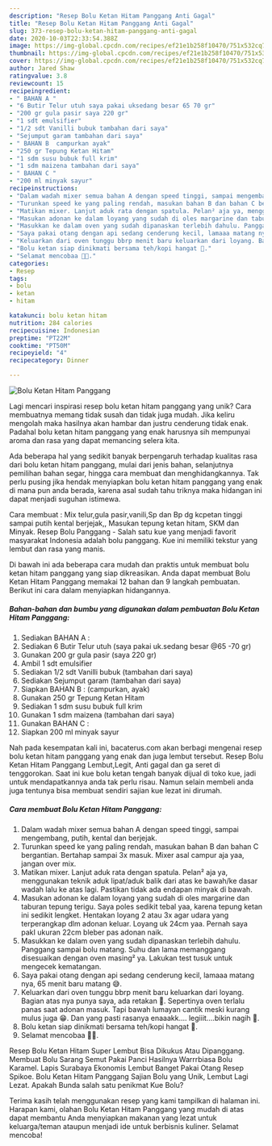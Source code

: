 ```yaml
---
description: "Resep Bolu Ketan Hitam Panggang Anti Gagal"
title: "Resep Bolu Ketan Hitam Panggang Anti Gagal"
slug: 373-resep-bolu-ketan-hitam-panggang-anti-gagal
date: 2020-10-03T22:33:54.388Z
image: https://img-global.cpcdn.com/recipes/ef21e1b258f10470/751x532cq70/bolu-ketan-hitam-panggang-foto-resep-utama.jpg
thumbnail: https://img-global.cpcdn.com/recipes/ef21e1b258f10470/751x532cq70/bolu-ketan-hitam-panggang-foto-resep-utama.jpg
cover: https://img-global.cpcdn.com/recipes/ef21e1b258f10470/751x532cq70/bolu-ketan-hitam-panggang-foto-resep-utama.jpg
author: Jared Shaw
ratingvalue: 3.8
reviewcount: 15
recipeingredient:
- " BAHAN A "
- "6 Butir Telur utuh saya pakai uksedang besar 65 70 gr"
- "200 gr gula pasir saya 220 gr"
- "1 sdt emulsifier"
- "1/2 sdt Vanilli bubuk tambahan dari saya"
- "Sejumput garam tambahan dari saya"
- " BAHAN B  campurkan ayak"
- "250 gr Tepung Ketan Hitam"
- "1 sdm susu bubuk full krim"
- "1 sdm maizena tambahan dari saya"
- " BAHAN C "
- "200 ml minyak sayur"
recipeinstructions:
- "Dalam wadah mixer semua bahan A dengan speed tinggi, sampai mengembang, putih, kental dan berjejak."
- "Turunkan speed ke yang paling rendah, masukan bahan B dan bahan C bergantian. Bertahap sampai 3x masuk. Mixer asal campur aja yaa, jangan over mix."
- "Matikan mixer. Lanjut aduk rata dengan spatula. Pelan² aja ya, menggunakan teknik aduk lipat/aduk balik dari atas ke bawah/ke dasar wadah lalu ke atas lagi. Pastikan tidak ada endapan minyak di bawah."
- "Masukan adonan ke dalam loyang yang sudah di oles margarine dan taburan tepung terigu. Saya poles sedikit tebal yaa, karena tepung ketan ini sedikit lengket. Hentakan loyang 2 atau 3x agar udara yang terperangkap dlm adonan keluar. Loyang uk 24cm yaa. Pernah saya pakI ukuran 22cm bleber pas adonan naik."
- "Masukkan ke dalam oven yang sudah dipanaskan terlebih dahulu. Panggang sampai bolu matang. Suhu dan lama memanggang disesuaikan dengan oven masing² ya. Lakukan test tusuk untuk mengecek kematangan."
- "Saya pakai otang dengan api sedang cenderung kecil, lamaaa matang nya, 65 menit baru matang 😅."
- "Keluarkan dari oven tunggu bbrp menit baru keluarkan dari loyang. Bagian atas nya punya saya, ada retakan 🥴. Sepertinya oven terlalu panas saat adonan masuk. Tapi bawah lumayan cantik meski kurang mulus juga 😁. Dan yang pasti rasanya enaaakk.... legiiit....bikin nagih 🤤."
- "Bolu ketan siap dinikmati bersama teh/kopi hangat 🤩."
- "Selamat mencobaa 🤗🥰."
categories:
- Resep
tags:
- bolu
- ketan
- hitam

katakunci: bolu ketan hitam 
nutrition: 284 calories
recipecuisine: Indonesian
preptime: "PT22M"
cooktime: "PT50M"
recipeyield: "4"
recipecategory: Dinner

---
```



![Bolu Ketan Hitam Panggang](https://img-global.cpcdn.com/recipes/ef21e1b258f10470/751x532cq70/bolu-ketan-hitam-panggang-foto-resep-utama.jpg)

Lagi mencari inspirasi resep bolu ketan hitam panggang yang unik? Cara membuatnya memang tidak susah dan tidak juga mudah. Jika keliru mengolah maka hasilnya akan hambar dan justru cenderung tidak enak. Padahal bolu ketan hitam panggang yang enak harusnya sih mempunyai aroma dan rasa yang dapat memancing selera kita.

Ada beberapa hal yang sedikit banyak berpengaruh terhadap kualitas rasa dari bolu ketan hitam panggang, mulai dari jenis bahan, selanjutnya pemilihan bahan segar, hingga cara membuat dan menghidangkannya. Tak perlu pusing jika hendak menyiapkan bolu ketan hitam panggang yang enak di mana pun anda berada, karena asal sudah tahu triknya maka hidangan ini dapat menjadi suguhan istimewa.

Cara membuat : Mix telur,gula pasir,vanili,Sp dan Bp dg kcpetan tinggi sampai putih kental berjejak,, Masukan tepung ketan hitam, SKM dan Minyak. Resep Bolu Panggang - Salah satu kue yang menjadi favorit masyarakat Indonesia adalah bolu panggang. Kue ini memiliki tekstur yang lembut dan rasa yang manis.


Di bawah ini ada beberapa cara mudah dan praktis untuk membuat bolu ketan hitam panggang yang siap dikreasikan. Anda dapat membuat Bolu Ketan Hitam Panggang memakai 12 bahan dan 9 langkah pembuatan. Berikut ini cara dalam menyiapkan hidangannya.

<!--inarticleads1-->

##### Bahan-bahan dan bumbu yang digunakan dalam pembuatan Bolu Ketan Hitam Panggang:

1. Sediakan  BAHAN A :
1. Sediakan 6 Butir Telur utuh (saya pakai uk.sedang besar @65 -70 gr)
1. Gunakan 200 gr gula pasir (saya 220 gr)
1. Ambil 1 sdt emulsifier
1. Sediakan 1/2 sdt Vanilli bubuk (tambahan dari saya)
1. Sediakan Sejumput garam (tambahan dari saya)
1. Siapkan  BAHAN B : (campurkan, ayak)
1. Gunakan 250 gr Tepung Ketan Hitam
1. Sediakan 1 sdm susu bubuk full krim
1. Gunakan 1 sdm maizena (tambahan dari saya)
1. Gunakan  BAHAN C :
1. Siapkan 200 ml minyak sayur


Nah pada kesempatan kali ini, bacaterus.com akan berbagi mengenai resep bolu ketan hitam panggang yang enak dan juga lembut tersebut. Resep Bolu Ketan Hitam Panggang Lembut,Legit, Anti gagal dan ga seret di tenggorokan. Saat ini kue bolu ketan tengah banyak dijual di toko kue, jadi untuk mendapatkannya anda tak perlu risau. Namun selain membeli anda juga tentunya bisa membuat sendiri sajian kue lezat ini dirumah. 

<!--inarticleads2-->

##### Cara membuat Bolu Ketan Hitam Panggang:

1. Dalam wadah mixer semua bahan A dengan speed tinggi, sampai mengembang, putih, kental dan berjejak.
1. Turunkan speed ke yang paling rendah, masukan bahan B dan bahan C bergantian. Bertahap sampai 3x masuk. Mixer asal campur aja yaa, jangan over mix.
1. Matikan mixer. Lanjut aduk rata dengan spatula. Pelan² aja ya, menggunakan teknik aduk lipat/aduk balik dari atas ke bawah/ke dasar wadah lalu ke atas lagi. Pastikan tidak ada endapan minyak di bawah.
1. Masukan adonan ke dalam loyang yang sudah di oles margarine dan taburan tepung terigu. Saya poles sedikit tebal yaa, karena tepung ketan ini sedikit lengket. Hentakan loyang 2 atau 3x agar udara yang terperangkap dlm adonan keluar. Loyang uk 24cm yaa. Pernah saya pakI ukuran 22cm bleber pas adonan naik.
1. Masukkan ke dalam oven yang sudah dipanaskan terlebih dahulu. Panggang sampai bolu matang. Suhu dan lama memanggang disesuaikan dengan oven masing² ya. Lakukan test tusuk untuk mengecek kematangan.
1. Saya pakai otang dengan api sedang cenderung kecil, lamaaa matang nya, 65 menit baru matang 😅.
1. Keluarkan dari oven tunggu bbrp menit baru keluarkan dari loyang. Bagian atas nya punya saya, ada retakan 🥴. Sepertinya oven terlalu panas saat adonan masuk. Tapi bawah lumayan cantik meski kurang mulus juga 😁. Dan yang pasti rasanya enaaakk.... legiiit....bikin nagih 🤤.
1. Bolu ketan siap dinikmati bersama teh/kopi hangat 🤩.
1. Selamat mencobaa 🤗🥰.


Resep Bolu Ketan Hitam Super Lembut Bisa Dikukus Atau Dipanggang. Membuat Bolu Sarang Semut Pakai Panci Hasilnya Warrrbiasa Bolu Karamel. Lapis Surabaya Ekonomis Lembut Banget Pakai Otang Resep Spikoe. Bolu Ketan Hitam Panggang Sajian Bolu yang Unik, Lembut Lagi Lezat. Apakah Bunda salah satu penikmat Kue Bolu? 

Terima kasih telah menggunakan resep yang kami tampilkan di halaman ini. Harapan kami, olahan Bolu Ketan Hitam Panggang yang mudah di atas dapat membantu Anda menyiapkan makanan yang lezat untuk keluarga/teman ataupun menjadi ide untuk berbisnis kuliner. Selamat mencoba!
